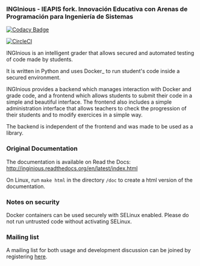 ### INGInious - IEAPIS fork. Innovación Educativa con Arenas de Programación para Ingeniería de Sistemas

<!--
TODO: update badges
![http://jenkins2.info.ucl.ac.be/job/INGInious/](http://jenkins2.info.ucl.ac.be/job/INGInious/badge/icon)
//![https://landscape.io/github/UCL-INGI/INGInious/master](https://landscape.io/github/UCL-INGI/INGInious/master/landscape.svg?style=flat)
#![https://landscape.io/github/UCL-INGI/INGInious/master](https://landscape.io/github/UCL-INGI/INGInious/master/landscape.svg?style=flat)
#![https://gitter.im/UCL-INGI/INGInious?utm_source=badge&utm_medium=badge&utm_campaign=pr-badge&utm_content=badge](https://badges.gitter.im/Join%20Chat.svg)
#![https://readthedocs.org/projects/inginious/?badge=latest](https://readthedocs.org/projects/inginious/badge/?version=latest)
-->

[![Codacy Badge](https://api.codacy.com/project/badge/Grade/7d783c7603454d45b5a9b267591c0a3e)](https://www.codacy.com/app/hcadavid/INGInious?utm_source=github.com&amp;utm_medium=referral&amp;utm_content=LIS-ECI/INGInious&amp;utm_campaign=Badge_Grade)

[![CircleCI](https://circleci.com/gh/LIS-ECI/INGInious.svg?style=shield)](https://circleci.com/gh/LIS-ECI/INGInious)

INGInious is an intelligent grader that allows secured and automated testing of code made by students.

It is written in Python and uses Docker_ to run student's code inside a secured environment.

INGInious provides a backend which manages interaction with Docker and grade code, and a frontend which allows students to submit their code in a simple and beautiful interface. The frontend also includes a simple administration interface that allows teachers to check the progression of their students and to modify exercices in a simple way.

The backend is independent of the frontend and was made to be used as a library.


### Original Documentation

The documentation is available on Read the Docs: http://inginious.readthedocs.org/en/latest/index.html

On Linux, run ``make html`` in the directory ``/doc`` to create a html version of the documentation.


### Notes on security

Docker containers can be used securely with SELinux enabled. Please do not run untrusted code without activating SELinux.

### Mailing list


A mailing list for both usage and development discussion can be joined by registering [here](https://sympa-2.sipr.ucl.ac.be/sympa/info/inginious).
